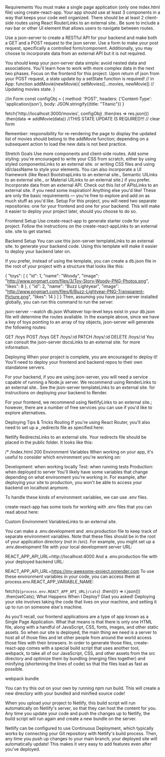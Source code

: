 Requirements
You must make a single page application (only one index.html file) using create-react-app.
Your app should use at least 3 components in a way that keeps your code well organized.
There should be at least 2 client-side routes using React RouterLinks to an external site.. Be sure to include a nav bar or other UI element that allows users to navigate between routes.

Use a json-server to create a RESTful API for your backend and make both a GET and a POST request to the json server. Use a form to make your post request, specifically a controlled form/component. Additionally, you may choose to incorporate data from an external API but it is not required.

You should keep your json-server data simple: avoid nested data and associations. You'll learn how to work with more complex data in the next two phases. Focus on the frontend for this project.
Upon return of json from your POST request, a state update by a setState function is required!
 // in App:
 function addMovie(newMovie){
  setMovies([...movies, newMovie]) // Updating movies state.
 }

 //in Form
 const configObj = {
  method: 'POST',
  headers: {'Content-Type': 'application/json'},
  body: JSON.stringify({title: "Titanic"})
 }

 fetch('http://localhost:3000/movies', configObj)
  .then(res => res.json())
  .then(data => addMovie(data)) //THIS STATE UPDATE IS REQUIRED!!!
  // clear form

Remember: responsibility for re-rendering the page to display the updated list of movies should belong to the addMovie function; depending on a subsequent action to load the new data is not best practice.

Stretch Goals
Use more components and client-side routes.
Add some styling: you're encouraged to write your CSS from scratch, either by using styled componentsLinks to an external site. or writing CSS files and using id/className to style your elements. You can also incorporate a UI framework (like React BootstrapLinks to an external site., Semantic UILinks to an external site., or Material UILinks to an external site.) if you prefer.
Incorporate data from an external API. Check out this list of APIsLinks to an external site. if you need some inspiration!
Anything else you'd like! These are only the basic requirements — you're free to explore and add on as much stuff as you'd like. 
Setup
For this project, you will need two separate repositories: one for your frontend and one for your backend. This will make it easier to deploy your project later, should you choose to do so.

Frontend Setup
Use create-react-app to generate starter code for your project. Follow the instructions on the create-react-appLinks to an external site. site to get started.

Backend Setup
You can use this json-server templateLinks to an external site. to generate your backend code. Using this template will make it easier to deploy your backend later on.

If you prefer, instead of using the template, you can create a db.json file in the root of your project with a structure that looks like this:

{
  "toys": [
    {
      "id": 1,
      "name": "Woody",
      "image": "http://www.pngmart.com/files/3/Toy-Story-Woody-PNG-Photos.png",
      "likes": 8
    },
    {
      "id": 2,
      "name": "Buzz Lightyear",
      "image": "http://www.pngmart.com/files/6/Buzz-Lightyear-PNG-Transparent-Picture.png",
      "likes": 14
    }
  ]
}
Then, assuming you have json-server installed globally, you can run this command to run the server:

 json-server --watch db.json
Whatever top-level keys exist in your db.json file will determine the routes available. In the example above, since we have a key of toys pointing to an array of toy objects, json-server will generate the following routes:

GET /toys
POST /toys
GET /toys/:id
PATCH /toys/:id
DELETE /toys/:id
You can consult the json-server docsLinks to an external site. for more information.

Deploying
When your project is complete, you are encouraged to deploy it! You'll need to deploy your frontend and backend repos to their own standalone servers.

For your backend, if you are using json-server, you will need a service capable of running a Node.js server. We recommend using RenderLinks to an external site.. See the json-server templateLinks to an external site. for instructions on deploying your backend to Render.

For your frontend, we recommend using NetlifyLinks to an external site.; however, there are a number of free services you can use if you'd like to explore alternatives.

Deploying Tips & Tricks
Routing
If you're using React Router, you'll also need to set up a _redirects file as specified here:

Netlify RedirectsLinks to an external site.
Your redirects file should be placed in the public folder. It looks like this:

/*    /index.html   200
Environment Variables
When working on your app, it's useful to consider which environment you're working on:

Development: when working locally
Test: when running tests
Production: when deployed to server
You'll likely have some variables that change depending on what environment you're working in. For example, after deploying your site to production, you won't be able to access your backend on localhost anymore.

To handle these kinds of environment variables, we can use .env files.

create-react-app has some tools for working with .env files that you can read about here:

Custom Environment VariablesLinks to an external site.

You can make a .env.development and .env.production file to keep track of separate environment variables. Note that these files should be in the root of your application directory (not in /src). For example, you might set up a .env.development file with your local development server URL:

REACT_APP_API_URL=http://localhost:4000
And a .env.production file with your deployed backend URL:

REACT_APP_API_URL=https://my-awesome-project.onrender.com
To use these environment variables in your code, you can access them at process.env.REACT_APP_VARIABLE_NAME:

fetch(`${process.env.REACT_APP_API_URL}/cats`)
  .then((r) => r.json())
  .then(setCats);
What Happens When I Deploy?
Glad you asked! Deploying your site involves taking the code that lives on your machine, and setting it up to run on someone else's machine.

As you'll recall, our frontend applications are a type of app known as a Single Page Application. What that means is that there is only one HTML file, along with a handful of JavaScript, CSS, fonts, images, and other static assets. So when our site is deployed, the main thing we need is a server to host all of those files and let other people from around the world access those files with their browsers.
In order to generate those files, create-react-app comes with a special build script that uses another tool, webpack, to take all of our JavaScript, CSS, and other assets from the src directory and optimize them by bundling (merging files together) and minifying (shortening the lines of code) so that the files load as fast as possible.

webpack bundle

You can try this out on your own by running npm run build. This will create a new directory with your bundled and minified source code!

When you upload your project to Netlify, this build script will run automatically on Netlify's server, so that they can host the content for you. Any time you update your code and push the changes up to Netlify, the build script will run again and create a new bundle on the server.

Netlify can be configured to use Continuous Deployment, which typically works by connecting your Git repository with Netlify's build process. Then, any time you push up changes to your main branch, your deployed site will automatically update! This makes it very easy to add features even after you've deployed.